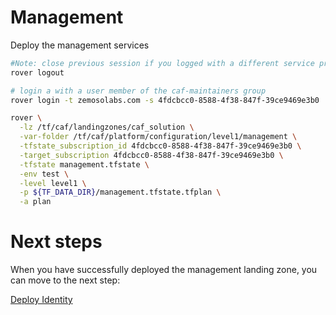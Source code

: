 
# Management
Deploy the management services

```bash
#Note: close previous session if you logged with a different service principal using --impersonate-sp-from-keyvault-url
rover logout

# login a with a user member of the caf-maintainers group
rover login -t zemosolabs.com -s 4fdcbcc0-8588-4f38-847f-39ce9469e3b0

rover \
  -lz /tf/caf/landingzones/caf_solution \
  -var-folder /tf/caf/platform/configuration/level1/management \
  -tfstate_subscription_id 4fdcbcc0-8588-4f38-847f-39ce9469e3b0 \
  -target_subscription 4fdcbcc0-8588-4f38-847f-39ce9469e3b0 \
  -tfstate management.tfstate \
  -env test \
  -level level1 \
  -p ${TF_DATA_DIR}/management.tfstate.tfplan \
  -a plan

```


# Next steps

When you have successfully deployed the management landing zone, you can move to the next step:

[Deploy Identity](../../level1/identity/readme.md)
